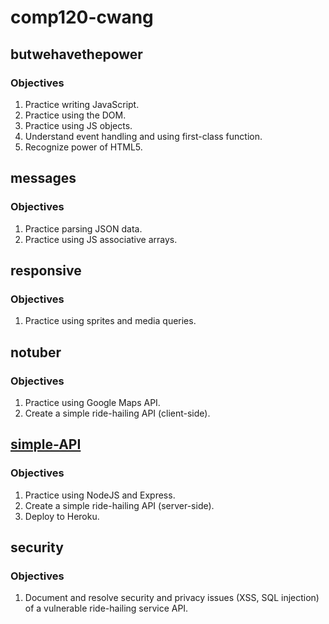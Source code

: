 # comp120-cwang

## butwehavethepower
### Objectives
1. Practice writing JavaScript.
2. Practice using the DOM.
3. Practice using JS objects.
4. Understand event handling and using first-class function.
5. Recognize power of HTML5.

## messages
### Objectives
1. Practice parsing JSON data.
2. Practice using JS associative arrays.

## responsive
### Objectives
1. Practice using sprites and media queries.

## notuber
### Objectives
1. Practice using Google Maps API.
2. Create a simple ride-hailing API (client-side).

## [simple-API](https://github.com/chxw/simple-API)
### Objectives
1. Practice using NodeJS and Express.
2. Create a simple ride-hailing API (server-side).
3. Deploy to Heroku.

## security
### Objectives
1. Document and resolve security and privacy issues (XSS, SQL injection) of a vulnerable ride-hailing service API. 
